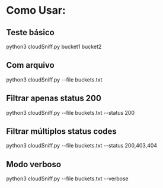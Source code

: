 # Como Usar:

## Teste básico
python3 cloudSniff.py bucket1 bucket2

## Com arquivo
python3 cloudSniff.py --file buckets.txt

## Filtrar apenas status 200
python3 cloudSniff.py --file buckets.txt --status 200

## Filtrar múltiplos status codes
python3 cloudSniff.py --file buckets.txt --status 200,403,404

## Modo verboso
python3 cloudSniff.py --file buckets.txt --verbose
